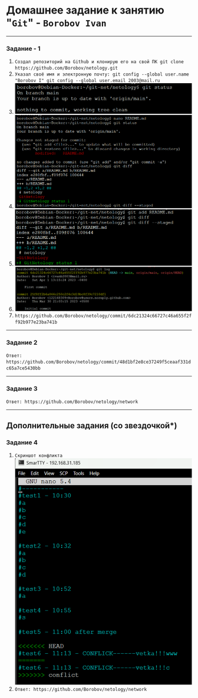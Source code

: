 # Домашнее задание к занятию "`Git`" - `Borobov Ivan`

---

### Задание - 1

1. `Создал репозиторий на Github и клонирую его на свой ПК git clone https://github.com/Borobov/netology.git`
2. `Указал своё имя и электронную почту: git config --global user.name "Borobov I" git config --global user.email 2003@mail.ru`
3. ![скриншот 1](https://github.com/Borobov/gitlab-hw/blob/main/img/1-git-status.png)
4. ![скриншот 2](https://github.com/Borobov/gitlab-hw/blob/main/img/2-git-status-git-diff-git-staged.png)
5. ![скриншот 3](https://github.com/Borobov/gitlab-hw/blob/main/img/3-git-add.png)
6. ![скриншот 4](https://github.com/Borobov/gitlab-hw/blob/main/img/4-git-commit.png)
7. `https://github.com/Borobov/netology/commit/6dc21324c66727c46a655f2ff92b977e23ba741b`

---

### Задание 2

`Ответ: https://github.com/Borobov/netology/commit/48d1bf2e8ce37249f5ceaaf331dc65a7ce5430bb`

---

### Задание 3

`Ответ: https://github.com/Borobov/netology/network`

---
## Дополнительные задания (со звездочкой*)
### Задание 4
1. `Скриншот конфликта`
![Скрин конфликт](https://github.com/Borobov/gitlab-hw/blob/main/img/conflict-2.png)
2. `Ответ: https://github.com/Borobov/netology/network`
